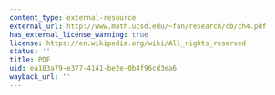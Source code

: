 ```yaml
---
content_type: external-resource
external_url: http://www.math.ucsd.edu/~fan/research/cb/ch4.pdf
has_external_license_warning: true
license: https://en.wikipedia.org/wiki/All_rights_reserved
status: ''
title: PDF
uid: ea183a79-e377-4141-be2e-0b4f96cd3ea6
wayback_url: ''
---
```

